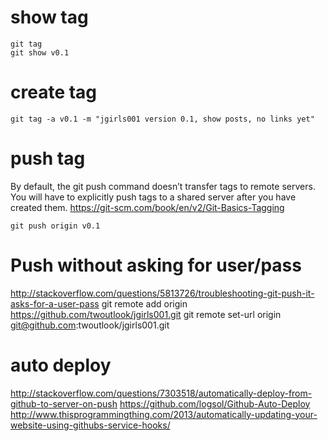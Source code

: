 # show tag

    git tag
    git show v0.1
# create tag

    git tag -a v0.1 -m "jgirls001 version 0.1, show posts, no links yet"

# push tag
By default, the git push command doesn’t transfer tags to remote servers. You will have to explicitly push tags to a shared server after you have created them.
https://git-scm.com/book/en/v2/Git-Basics-Tagging

    git push origin v0.1

# Push without asking for user/pass
http://stackoverflow.com/questions/5813726/troubleshooting-git-push-it-asks-for-a-user-pass
 git remote add origin https://github.com/twoutlook/jgirls001.git
 git remote set-url origin git@github.com:twoutlook/jgirls001.git

# auto deploy
http://stackoverflow.com/questions/7303518/automatically-deploy-from-github-to-server-on-push
https://github.com/logsol/Github-Auto-Deploy
http://www.thisprogrammingthing.com/2013/automatically-updating-your-website-using-githubs-service-hooks/
